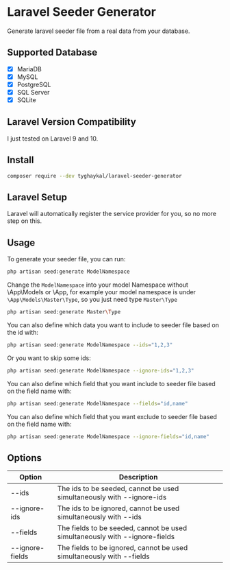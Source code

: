 # Laravel Seeder Generator

Generate laravel seeder file from a real data from your database.

## Supported Database

-   [x] MariaDB
-   [x] MySQL
-   [x] PostgreSQL
-   [x] SQL Server
-   [x] SQLite

## Laravel Version Compatibility

I just tested on Laravel 9 and 10.

## Install

```bash
composer require --dev tyghaykal/laravel-seeder-generator
```

## Laravel Setup

Laravel will automatically register the service provider for you, so no more step on this.

## Usage

To generate your seeder file, you can run:

```bash
php artisan seed:generate ModelNamespace
```

Change the `ModelNamespace` into your model Namespace without \App\Models or \App, for example your model namespace is under `\App\Models\Master\Type`, so you just need type `Master\Type`

```bash
php artisan seed:generate Master\Type
```

You can also define which data you want to include to seeder file based on the id with:

```bash
php artisan seed:generate ModelNamespace --ids="1,2,3"
```

Or you want to skip some ids:

```bash
php artisan seed:generate ModelNamespace --ignore-ids="1,2,3"
```

You can also define which field that you want include to seeder file based on the field name with:

```bash
php artisan seed:generate ModelNamespace --fields="id,name"
```

You can also define which field that you want exclude to seeder file based on the field name with:

```bash
php artisan seed:generate ModelNamespace --ignore-fields="id,name"
```

## Options

| Option          | Description                                                                 |
| --------------- | --------------------------------------------------------------------------- |
| --ids           | The ids to be seeded, cannot be used simultaneously with --ignore-ids       |
| --ignore-ids    | The ids to be ignored, cannot be used simultaneously with --ids             |
| --fields        | The fields to be seeded, cannot be used simultaneously with --ignore-fields |
| --ignore-fields | The fields to be ignored, cannot be used simultaneously with --fields       |
